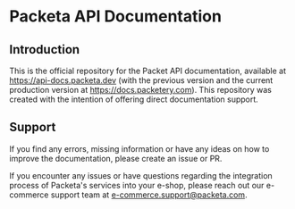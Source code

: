 # Packeta API Documentation

## Introduction

This is the official repository for the Packet API documentation, available at https://api-docs.packeta.dev 
(with the previous version and the current production version at https://docs.packetery.com). 
This repository was created with the intention of offering direct documentation support.

## Support

If you find any errors, missing information or have any ideas on how to improve the documentation,
please create an issue or PR.

If you encounter any issues or have questions regarding the integration process of Packeta's services into your e-shop, 
please reach out our e-commerce support team at <e-commerce.support@packeta.com>.
